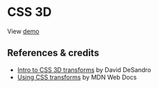 # CSS 3D
View [demo]()

## References & credits

- [Intro to CSS 3D transforms](https://3dtransforms.desandro.com/) by David DeSandro
- [Using CSS transforms](https://developer.mozilla.org/en-US/docs/Web/CSS/CSS_transforms/Using_CSS_transforms) by MDN Web Docs